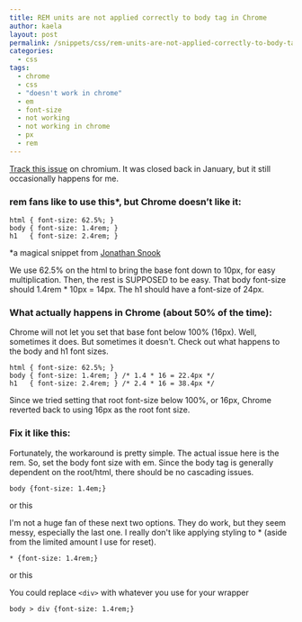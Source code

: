 ```yaml
---
title: REM units are not applied correctly to body tag in Chrome
author: kaela
layout: post
permalink: /snippets/css/rem-units-are-not-applied-correctly-to-body-tag-in-chrome/
categories:
  - css
tags:
  - chrome
  - css
  - "doesn't work in chrome"
  - em
  - font-size
  - not working
  - not working in chrome
  - px
  - rem
---
```

[Track this issue](https://code.google.com/p/chromium/issues/detail?id=319623) on chromium. It was closed back in January, but it still occasionally happens for me.

### rem fans like to use this*, but Chrome doesn&#8217;t like it:

<pre class="language-css"><code>html { font-size: 62.5%; } 
body { font-size: 1.4rem; } 
h1   { font-size: 2.4rem; } 
</code></pre>

*a magical snippet from [Jonathan Snook](http://snook.ca/archives/html_and_css/font-size-with-rem) 

We use 62.5% on the html to bring the base font down to 10px, for easy multiplication. Then, the rest is SUPPOSED to be easy. That body font-size should 1.4rem * 10px = 14px. The h1 should have a font-size of 24px.

### What actually happens in Chrome (about 50% of the time):

Chrome will not let you set that base font below 100% (16px). Well, sometimes it does. But sometimes it doesn't. Check out what happens to the body and h1 font sizes. 

<pre class="language-css"><code>html { font-size: 62.5%; }
body { font-size: 1.4rem; } /* 1.4 * 16 = 22.4px */
h1   { font-size: 2.4rem; } /* 2.4 * 16 = 38.4px */
</code></pre>

Since we tried setting that root font-size below 100%, or 16px, Chrome reverted back to using 16px as the root font size.

### Fix it like this:

Fortunately, the workaround is pretty simple. The actual issue here is the rem. So, set the body font size with em. Since the body tag is generally dependent on the root/html, there should be no cascading issues. 

<pre class="language-css"><code>body {font-size: 1.4em;} 
</code></pre>

or this

I'm not a huge fan of these next two options. They do work, but they seem messy, especially the last one. I really don't like applying styling to * (aside from the limited amount I use for reset).

<pre class="language-css"><code>* {font-size: 1.4rem;} 
</code></pre>

or this

You could replace `<div>` with whatever you use for your wrapper

<pre class="language-css"><code>body > div {font-size: 1.4rem;} 
</code></pre>